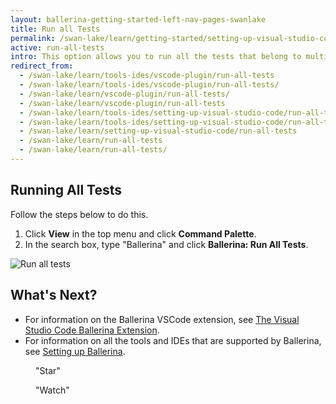 ```yaml
---
layout: ballerina-getting-started-left-nav-pages-swanlake
title: Run all Tests
permalink: /swan-lake/learn/getting-started/setting-up-visual-studio-code/run-all-tests/
active: run-all-tests
intro: This option allows you to run all the tests that belong to multiple modules of your project. 
redirect_from:
  - /swan-lake/learn/tools-ides/vscode-plugin/run-all-tests
  - /swan-lake/learn/tools-ides/vscode-plugin/run-all-tests/
  - /swan-lake/learn/vscode-plugin/run-all-tests/
  - /swan-lake/learn/vscode-plugin/run-all-tests
  - /swan-lake/learn/tools-ides/setting-up-visual-studio-code/run-all-tests
  - /swan-lake/learn/tools-ides/setting-up-visual-studio-code/run-all-tests/
  - /swan-lake/learn/setting-up-visual-studio-code/run-all-tests
  - /swan-lake/learn/run-all-tests
  - /swan-lake/learn/run-all-tests/
---
```


## Running All Tests 

Follow the steps below to do this.

1. Click **View** in the top menu and click **Command Palette**.
2. In the search box, type "Ballerina" and click **Ballerina: Run All Tests**.

![Run all tests](/swan-lake/learn/images/run-all-tests.gif)

## What's Next?

- For information on the Ballerina VSCode extension, see [The Visual Studio Code Ballerina Extension](/swan-lake/learn/vscode-plugin/).
- For information on all the tools and IDEs that are supported by Ballerina, see [Setting up Ballerina](/swan-lake/learn/installing-ballerina/).

<div class="cGitButtonContainer"><p data-button="iGitStarText">"Star"</p><p data-button="iGitWatchText">"Watch"</p></div>


<style> #tree-expand-all , #tree-collapse-all, .cTocElements {display:none;} .cGitButtonContainer {padding-left: 40px;} </style>